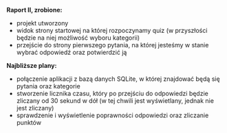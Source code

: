 **Raport II, zrobione:**

- projekt utworzony
- widok strony startowej na której rozpoczynamy quiz (w przyszłości będzie na niej możliwość wyboru kategorii)
- przejście do strony pierwszego pytania, na której jesteśmy w stanie wybrać odpowiedź oraz potwierdzić ją

**Najbliższe plany:**
- połączenie aplikacji z bazą danych SQLite, w której znajdować będą się pytania oraz kategorie
- stworzenie licznika czasu, który po przejściu do odpowiedzi będzie zliczany od 30 sekund w dół (w tej chwili jest wyświetlany, jednak nie jest zliczany)
- sprawdzenie i wyświetlenie poprawności odpowiedzi oraz zliczanie punktów
